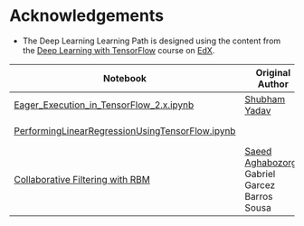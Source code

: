 # Acknowledgements

* The Deep Learning Learning Path is designed using the content from the [Deep Learning with TensorFlow](https://courses.edx.org/courses/course-v1:IBM+DL0120EN+3T2018/course/) course on [EdX](https://courses.edx.org/login?next=/dashboard).

| Notebook | Original Author | Updated By |
|-|-|-|
| [Eager_Execution_in_TensorFlow_2.x.ipynb](fundamentals-of-deeplearning/notebooks/Eager_Execution_in_TensorFlow_2.x.ipynb) | [Shubham Yadav](https://www.linkedin.com/in/shubham-kumar-yadav-14378768) | |
| [PerformingLinearRegressionUsingTensorFlow.ipynb](fundamentals-of-deeplearning/notebooks/PerformingLinearRegressionUsingTensorFlow.ipynb) | | [Samaya Madhavan](https://www.linkedin.com/in/samaya-madhavan) |
| [Collaborative Filtering with RBM](unsupervised-deeplearning/notebooks/CollabortiveFilteringUsingRBM.ipynb) | [Saeed Aghabozorgi](https://ca.linkedin.com/in/saeedaghabozorgi), Gabriel Garcez Barros Sousa | |


